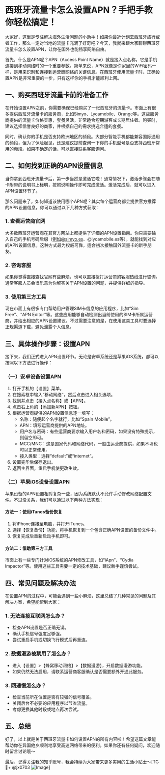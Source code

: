 # 西班牙流量卡怎么设置APN？手把手教你轻松搞定！

大家好，这里是专注解决海外生活问题的小助手！如果你最近计划去西班牙旅行或者工作，那么一定对当地的流量卡充满了好奇吧？今天，我就来跟大家聊聊西班牙流量卡怎么设置APN，让你在国外也能畅享网络自由。

首先，什么是APN呢？APN（Access Point Name）就是接入点名称，它是手机连接到移动网络时的一个重要参数。简单来说，APN就像是你家里的WiFi密码一样，是用来识别和连接到运营商网络的关键信息。在西班牙使用流量卡时，正确设置APN是非常重要的一步，只有这样你的手机才能顺利上网。

## 一、购买西班牙流量卡前的准备工作

在开始设置APN之前，你需要确保已经购买了一张西班牙的流量卡。市面上有很多提供西班牙流量卡的服务商，比如Simyo、Lycamobile、Orange等。这些服务商提供的流量卡价格实惠，套餐灵活，非常适合短期游客或长期居住者。购买时，建议选择信誉良好的商家，并根据自己的需求挑选合适的套餐。

同时，确认你的手机是否支持欧洲地区的频段。大部分智能手机都能兼容国际通用的频段，但为了保险起见，还是建议提前查询一下你的手机型号是否支持西班牙常用的频段。如果不确定的话，可以直接联系客服询问。

## 二、如何找到正确的APN设置信息

当你拿到西班牙流量卡后，第一步当然是激活它啦！通常情况下，激活步骤会在随卡附带的说明书上标明，按照说明操作即可完成激活。激活完成后，就可以进入APN设置环节了。

那么问题来了，如何知道该使用哪个APN呢？其实每个运营商都会提供官方推荐的APN设置信息，你可以通过以下几种方式获取：

### 1. 查看运营商官网
大多数西班牙运营商在其官方网站上都提供了详细的APN设置指南。你只需要输入自己的手机号码后缀（例如@simyo.es、@lycamobile.es等），就能找到对应的APN设置信息。这种方式最为权威可靠，适合初次接触国外流量卡的新手朋友。

### 2. 咨询客服
如果你觉得直接查找官网有些麻烦，也可以直接拨打运营商的客服热线进行咨询。通常客服人员会很乐意为你解答关于APN设置的问题，并提供详细的指导。

### 3. 使用第三方工具
现在市面上有很多专门帮助用户管理SIM卡信息的应用程序，比如“Sim Free”、“APN Editor”等。这些应用能够自动检测出当前使用的SIM卡所属运营商，并给出相应的APN设置建议。不过需要注意的是，在使用这类工具时要选择正规渠道下载，避免泄露个人信息。

## 三、具体操作步骤：设置APN

接下来，我们正式进入APN设置环节。无论是安卓系统还是苹果iOS系统，都可以按照以下方法进行操作：

### （一）安卓设备设置APN

1. 打开手机的【设置】菜单。
2. 在搜索框中输入“移动网络”，然后点击进入相关选项。
3. 找到并点击【接入点名称】或【APN】。
4. 点击右上角的【添加新APN】按钮。
5. 根据运营商提供的APN设置信息逐一填写：
   - 名称：随便起个名字就行，比如“Spain Mobile”。
   - APN：填写运营商提供的APN地址。
   - 用户名与密码：有些运营商要求输入用户名和密码，如果没有特殊提示，则留空即可。
   - MCC/MNC：这是国家代码和网络代码，一般由运营商提供，如果不填也可以正常使用。
   - 接入类型：选择“default”或“internet”。
6. 设置完毕后保存退出。
7. 返回主界面，重启手机使更改生效。

### （二）苹果iOS设备设置APN

苹果设备的APN设置相对复杂一些，因为系统默认不允许手动修改网络配置文件。不过没关系，我们可以通过以下两种方法实现：

#### 方法一：使用iTunes备份恢复
1. 将iPhone连接至电脑，并打开iTunes。
2. 选择【恢复备份】功能，将手机恢复到一个包含正确APN设置的备份文件中。
3. 恢复完成后重新启动手机即可。

#### 方法二：借助第三方工具
市面上有一些专门针对iOS系统的APN修改工具，如“iApn”、“Cydia Impactor”等。使用这些工具需要一定的技术基础，建议新手谨慎尝试。

## 四、常见问题及解决办法

在设置APN的过程中，可能会遇到一些小麻烦，这里总结了几种常见的问题及其解决方案，希望能帮到大家：

### 1. 无法连接互联网怎么办？
- 检查APN设置是否正确无误。
- 确认手机信号强度足够强。
- 尝试重启手机或切换飞行模式后再重连。

### 2. 数据漫游被禁用了怎么办？
- 进入【设置】>【蜂窝移动网络】>【数据漫游】，开启数据漫游功能。
- 如果仍然无法启用，请联系运营商客服确认是否需要额外开通此服务。

### 3. 网速慢怎么办？
- 检查当前所在位置是否有较强的信号覆盖。
- 关闭后台不必要的应用程序以节省流量。
- 考虑更换其他时段或地点再次尝试。

## 五、总结

好了，以上就是关于西班牙流量卡如何设置APN的所有内容啦！希望这篇文章能帮助你在异国他乡顺利地享受高速网络带来的便利。如果你还有任何疑问，欢迎随时留言讨论哦～

最后，记得关注我的知乎账号，我会持续为大家带来更多实用的生活小贴士～[TG💪+ @jx0703 ![Image](https://github.com/user-attachments/assets/dbca1d08-cadb-493c-b0ec-ad6f7a83f270)]